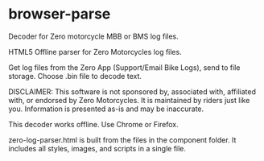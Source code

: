 # browser-parse
Decoder for Zero motorcycle MBB or BMS log files.

HTML5 Offline parser for Zero Motorcycles log files.

Get log files from the Zero App (Support/Email Bike Logs), send to file storage. Choose .bin file to decode text.

DISCLAIMER: This software is not sponsored by, associated with, affiliated with, or endorsed by Zero Motorcycles. It is maintained by riders just like you. Information is presented as-is and may be inaccurate.

This decoder works offline. Use Chrome or Firefox.

zero-log-parser.html is built from the files in the component folder. It includes all styles, images, and scripts in a single file.
